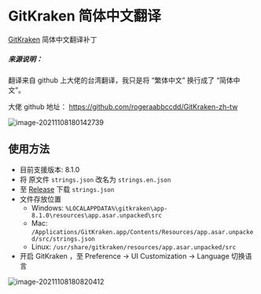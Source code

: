 # GitKraken 简体中文翻译

[GitKraken](https://www.gitkraken.com/) 简体中文翻译补丁

##### 来源说明：

翻译来自 github 上大佬的台湾翻译，我只是将 “繁体中文” 换行成了 “简体中文”。

大佬 github 地址： https://github.com/rogeraabbccdd/GitKraken-zh-tw

![image-20211108180142739](https://pupperc.com/img/202111081801908.png)

## 使用方法

-   目前支援版本: 8.1.0
-   将 原文件 `strings.json` 改名为 `strings.en.json`
-   至 [Release](https://github.com/rogeraabbccdd/GitKraken-zh-tw/releases/latest) 下载 `strings.json`
-   文件存放位置
    -   Windows: `%LOCALAPPDATA%\gitkraken\app-8.1.0\resources\app.asar.unpacked\src`
    -   Mac: `/Applications/GitKraken.app/Contents/Resources/app.asar.unpacked/src/strings.json`
    -   Linux: `/usr/share/gitkraken/resources/app.asar.unpacked/src`
-   开启 GitKraken ，至 Preference -> UI Customization -> Language 切换语言

![image-20211108180820412](https://pupperc.com/img/202111081808614.png)